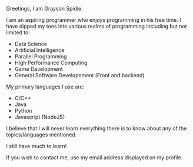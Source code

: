 Greetings, I am Grayson Spidle.

I am an aspiring programmer who enjoys programming in his free time. I have dipped my toes into various realms of programming including but not limited to:
- Data Science
- Artificial Intelligence
- Parallel Programming
- High Performance Computing
- Game Development
- General Software Developement (Front and backend)

My primary languages I use are:
- C/C++
- Java
- Python
- Javascript (NodeJS)

I believe that I will never learn everything there is to know about any of the topics/languages mentioned.

I still have much to learn!

If you wish to contact me, use my email address displayed on my profile.
